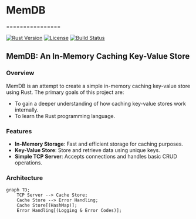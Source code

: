 # MemDB
================


[![Rust Version](https://img.shields.io/badge/rust-1.66+-blue.svg)](https://www.rust-lang.org/)
[![License](https://img.shields.io/badge/license-MIT-blue.svg)](https://opensource.org/licenses/MIT)
[![Build Status](https://img.shields.io/github/workflow/status/oabraham1/memdb/CI)](https://github.com/oabraham1/memdb/actions)


MemDB: An In-Memory Caching Key-Value Store
-----------------------------------------------


### Overview

MemDB is an attempt to create a simple in-memory caching key-value store using Rust. The primary goals of this project are:


*   To gain a deeper understanding of how caching key-value stores work internally.
*   To learn the Rust programming language.


### Features

*   **In-Memory Storage**: Fast and efficient storage for caching purposes.
*   **Key-Value Store**: Store and retrieve data using unique keys.
*   **Simple TCP Server**: Accepts connections and handles basic CRUD operations.


### Architecture


```mermaid
graph TD;
    TCP Server --> Cache Store;
    Cache Store --> Error Handling;
    Cache Store[(HashMap)];
    Error Handling[(Logging & Error Codes)];
```
